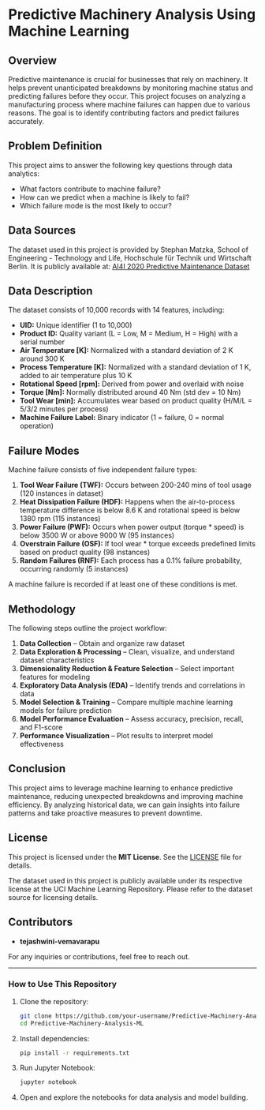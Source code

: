 # Predictive Machinery Analysis Using Machine Learning

## Overview
Predictive maintenance is crucial for businesses that rely on machinery. It helps prevent unanticipated breakdowns by monitoring machine status and predicting failures before they occur. This project focuses on analyzing a manufacturing process where machine failures can happen due to various reasons. The goal is to identify contributing factors and predict failures accurately.

## Problem Definition
This project aims to answer the following key questions through data analytics:
- What factors contribute to machine failure?
- How can we predict when a machine is likely to fail?
- Which failure mode is the most likely to occur?

## Data Sources
The dataset used in this project is provided by Stephan Matzka, School of Engineering - Technology and Life, Hochschule für Technik und Wirtschaft Berlin. It is publicly available at:
[AI4I 2020 Predictive Maintenance Dataset](https://archive.ics.uci.edu/ml/datasets/AI4I+2020+Predictive+Maintenance+Dataset#)

## Data Description
The dataset consists of 10,000 records with 14 features, including:
- **UID:** Unique identifier (1 to 10,000)
- **Product ID:** Quality variant (L = Low, M = Medium, H = High) with a serial number
- **Air Temperature [K]:** Normalized with a standard deviation of 2 K around 300 K
- **Process Temperature [K]:** Normalized with a standard deviation of 1 K, added to air temperature plus 10 K
- **Rotational Speed [rpm]:** Derived from power and overlaid with noise
- **Torque [Nm]:** Normally distributed around 40 Nm (std dev = 10 Nm)
- **Tool Wear [min]:** Accumulates wear based on product quality (H/M/L = 5/3/2 minutes per process)
- **Machine Failure Label:** Binary indicator (1 = failure, 0 = normal operation)

## Failure Modes
Machine failure consists of five independent failure types:
1. **Tool Wear Failure (TWF):** Occurs between 200-240 mins of tool usage (120 instances in dataset)
2. **Heat Dissipation Failure (HDF):** Happens when the air-to-process temperature difference is below 8.6 K and rotational speed is below 1380 rpm (115 instances)
3. **Power Failure (PWF):** Occurs when power output (torque * speed) is below 3500 W or above 9000 W (95 instances)
4. **Overstrain Failure (OSF):** If tool wear * torque exceeds predefined limits based on product quality (98 instances)
5. **Random Failures (RNF):** Each process has a 0.1% failure probability, occurring randomly (5 instances)

A machine failure is recorded if at least one of these conditions is met.

## Methodology
The following steps outline the project workflow:
1. **Data Collection** – Obtain and organize raw dataset
2. **Data Exploration & Processing** – Clean, visualize, and understand dataset characteristics
3. **Dimensionality Reduction & Feature Selection** – Select important features for modeling
4. **Exploratory Data Analysis (EDA)** – Identify trends and correlations in data
5. **Model Selection & Training** – Compare multiple machine learning models for failure prediction
6. **Model Performance Evaluation** – Assess accuracy, precision, recall, and F1-score
7. **Performance Visualization** – Plot results to interpret model effectiveness

## Conclusion
This project aims to leverage machine learning to enhance predictive maintenance, reducing unexpected breakdowns and improving machine efficiency. By analyzing historical data, we can gain insights into failure patterns and take proactive measures to prevent downtime.

## License
This project is licensed under the **MIT License**. See the [LICENSE](LICENSE) file for details.

The dataset used in this project is publicly available under its respective license at the UCI Machine Learning Repository. Please refer to the dataset source for licensing details.

## Contributors
- **tejashwini-vemavarapu**

For any inquiries or contributions, feel free to reach out.

---

### How to Use This Repository
1. Clone the repository:
   ```bash
   git clone https://github.com/your-username/Predictive-Machinery-Analysis-ML.git
   cd Predictive-Machinery-Analysis-ML
   ```
2. Install dependencies:
   ```bash
   pip install -r requirements.txt
   ```
3. Run Jupyter Notebook:
   ```bash
   jupyter notebook
   ```
4. Open and explore the notebooks for data analysis and model building.
